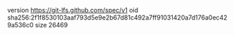 version https://git-lfs.github.com/spec/v1
oid sha256:2f1f8530103aaf793d5e9e2b67d81c492a7ff91031420a7d176a0ec429a536c0
size 26469
